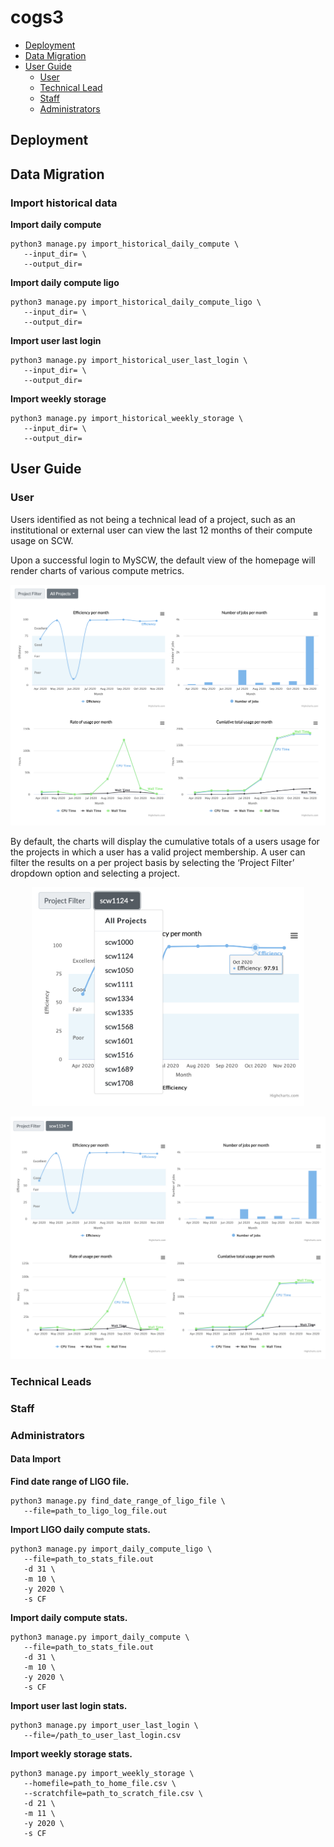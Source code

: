 # cogs3

* [Deployment](#deployment)
* [Data Migration](#data-migration)
* [User Guide](#user-guide)
  * [User](#user)
  * [Technical Lead](#technical-leads)
  * [Staff](#staff)
  * [Administrators](#administrators)


## Deployment

## Data Migration

### Import historical data

**Import daily compute**

```
python3 manage.py import_historical_daily_compute \
   --input_dir= \
   --output_dir=
```

**Import daily compute ligo**

```
python3 manage.py import_historical_daily_compute_ligo \
   --input_dir= \
   --output_dir=
```

**Import user last login**

```
python3 manage.py import_historical_user_last_login \
   --input_dir= \
   --output_dir=
```

**Import weekly storage**

```
python3 manage.py import_historical_weekly_storage \
   --input_dir= \
   --output_dir=
```

## User Guide

### User

Users identified as not being a technical lead of a project, such as an institutional or external user can view the last 12 months of their compute usage on SCW. 

Upon a successful login to MySCW, the default view of the homepage will render charts of various compute metrics. 

<p align="center">
    <img src="img/user-default-charts.png">
</p>
  
By default, the charts will display the cumulative totals of a users usage for the projects in which a user has a valid project membership. A user can filter the results on a per project basis by selecting the ‘Project Filter’ dropdown option and selecting a project.

<p align="center">
    <img src="img/user-project-filter.png" height=350>
</p>

<p align="center">
    <img src="img/user-project-chart.png">
</p>
  
### Technical Leads

### Staff

### Administrators

#### Data Import

**Find date range of LIGO file.**

   ```
   python3 manage.py find_date_range_of_ligo_file \
      --file=path_to_ligo_log_file.out
   ```

**Import LIGO daily compute stats.**
    
   ```
   python3 manage.py import_daily_compute_ligo \
      --file=path_to_stats_file.out
      -d 31 \
      -m 10 \
      -y 2020 \
      -s CF
   ```

**Import daily compute stats.**
    
   ```
   python3 manage.py import_daily_compute \
      --file=path_to_stats_file.out
      -d 31 \
      -m 10 \
      -y 2020 \
      -s CF
   ```

**Import user last login stats.**

   ```
   python3 manage.py import_user_last_login \
      --file=/path_to_user_last_login.csv
   ```

**Import weekly storage stats.**

   ```
   python3 manage.py import_weekly_storage \
      --homefile=path_to_home_file.csv \
      --scratchfile=path_to_scratch_file.csv \
      -d 21 \
      -m 11 \
      -y 2020 \
      -s CF
   ```
